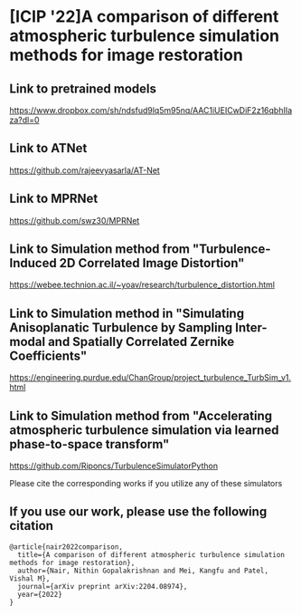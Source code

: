 # [ICIP '22]A comparison of different atmospheric turbulence simulation methods for image restoration


## Link to pretrained models
 https://www.dropbox.com/sh/ndsfud9lq5m95nq/AAC1iUEICwDiF2z16qbhIIaza?dl=0
 
## Link to ATNet
https://github.com/rajeevyasarla/AT-Net

## Link to MPRNet
https://github.com/swz30/MPRNet 

## Link to Simulation method from "Turbulence-Induced 2D Correlated Image Distortion"

https://webee.technion.ac.il/~yoav/research/turbulence_distortion.html

## Link to Simulation method in "Simulating Anisoplanatic Turbulence by Sampling Inter-modal and Spatially Correlated Zernike Coefficients"

https://engineering.purdue.edu/ChanGroup/project_turbulence_TurbSim_v1.html

## Link to Simulation method from "Accelerating atmospheric turbulence simulation via learned phase-to-space transform"

https://github.com/Riponcs/TurbulenceSimulatorPython

Please cite the corresponding works if you utilize any of these simulators

## If you use our work, please use the following citation
```
@article{nair2022comparison,
  title={A comparison of different atmospheric turbulence simulation methods for image restoration},
  author={Nair, Nithin Gopalakrishnan and Mei, Kangfu and Patel, Vishal M},
  journal={arXiv preprint arXiv:2204.08974},
  year={2022}
}
```
